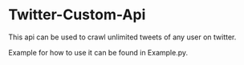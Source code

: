 # Twitter-Custom-Api

This api can be used to crawl unlimited tweets of any user on twitter.

Example for how to use it can be found in Example.py.
